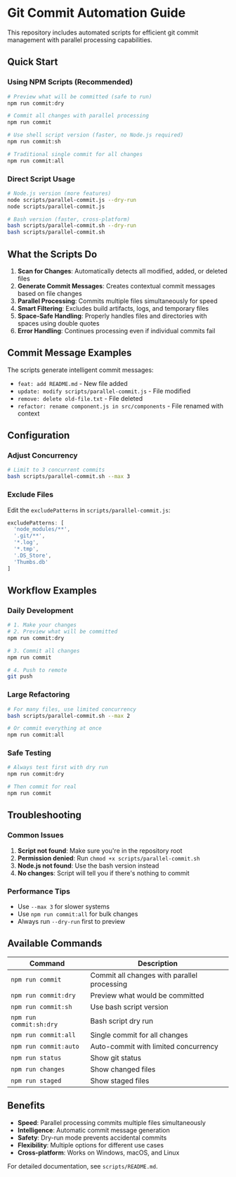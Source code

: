 # Git Commit Automation Guide

This repository includes automated scripts for efficient git commit management with parallel processing capabilities.

## Quick Start

### Using NPM Scripts (Recommended)

```bash
# Preview what will be committed (safe to run)
npm run commit:dry

# Commit all changes with parallel processing
npm run commit

# Use shell script version (faster, no Node.js required)
npm run commit:sh

# Traditional single commit for all changes
npm run commit:all
```

### Direct Script Usage

```bash
# Node.js version (more features)
node scripts/parallel-commit.js --dry-run
node scripts/parallel-commit.js

# Bash version (faster, cross-platform)
bash scripts/parallel-commit.sh --dry-run
bash scripts/parallel-commit.sh
```

## What the Scripts Do

1. **Scan for Changes**: Automatically detects all modified, added, or deleted files
2. **Generate Commit Messages**: Creates contextual commit messages based on file changes
3. **Parallel Processing**: Commits multiple files simultaneously for speed
4. **Smart Filtering**: Excludes build artifacts, logs, and temporary files
5. **Space-Safe Handling**: Properly handles files and directories with spaces using double quotes
6. **Error Handling**: Continues processing even if individual commits fail

## Commit Message Examples

The scripts generate intelligent commit messages:

- `feat: add README.md` - New file added
- `update: modify scripts/parallel-commit.js` - File modified
- `remove: delete old-file.txt` - File deleted
- `refactor: rename component.js in src/components` - File renamed with context

## Configuration

### Adjust Concurrency
```bash
# Limit to 3 concurrent commits
bash scripts/parallel-commit.sh --max 3
```

### Exclude Files
Edit the `excludePatterns` in `scripts/parallel-commit.js`:
```javascript
excludePatterns: [
  'node_modules/**',
  '.git/**',
  '*.log',
  '*.tmp',
  '.DS_Store',
  'Thumbs.db'
]
```

## Workflow Examples

### Daily Development
```bash
# 1. Make your changes
# 2. Preview what will be committed
npm run commit:dry

# 3. Commit all changes
npm run commit

# 4. Push to remote
git push
```

### Large Refactoring
```bash
# For many files, use limited concurrency
bash scripts/parallel-commit.sh --max 2

# Or commit everything at once
npm run commit:all
```

### Safe Testing
```bash
# Always test first with dry run
npm run commit:dry

# Then commit for real
npm run commit
```

## Troubleshooting

### Common Issues

1. **Script not found**: Make sure you're in the repository root
2. **Permission denied**: Run `chmod +x scripts/parallel-commit.sh`
3. **Node.js not found**: Use the bash version instead
4. **No changes**: Script will tell you if there's nothing to commit

### Performance Tips

- Use `--max 3` for slower systems
- Use `npm run commit:all` for bulk changes
- Always run `--dry-run` first to preview

## Available Commands

| Command | Description |
|---------|-------------|
| `npm run commit` | Commit all changes with parallel processing |
| `npm run commit:dry` | Preview what would be committed |
| `npm run commit:sh` | Use bash script version |
| `npm run commit:sh:dry` | Bash script dry run |
| `npm run commit:all` | Single commit for all changes |
| `npm run commit:auto` | Auto-commit with limited concurrency |
| `npm run status` | Show git status |
| `npm run changes` | Show changed files |
| `npm run staged` | Show staged files |

## Benefits

- **Speed**: Parallel processing commits multiple files simultaneously
- **Intelligence**: Automatic commit message generation
- **Safety**: Dry-run mode prevents accidental commits
- **Flexibility**: Multiple options for different use cases
- **Cross-platform**: Works on Windows, macOS, and Linux

For detailed documentation, see `scripts/README.md`.
